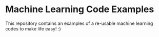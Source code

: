 # Machine Learning Code Examples

This repository contains an examples of a re-usable machine learning codes to make life easy! :)